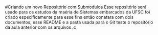 #Criando um novo Repositório com Submodulos 
Esse repositório será usado para os estudos da maéria de  Sistemas embarcados da UFSC
foi criado especificamente para esse fins então conatara com dois documentos, esse README e a pasta usada para o Git teste 
o repositório da aula anterior com os arquivos .c